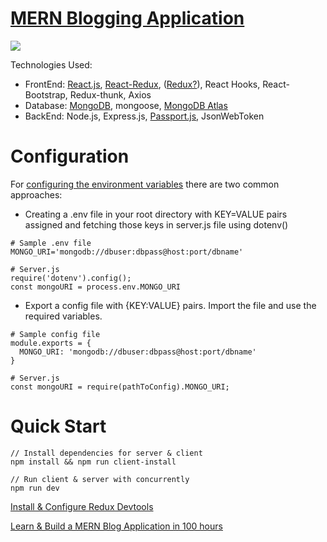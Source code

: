 # [MERN Blogging Application](https://makemyblog.herokuapp.com)

![](blogApplication.gif)

Technologies Used:
- FrontEnd: [React.js](https://reactjs.org/), [React-Redux](https://react-redux.js.org/), ([Redux?](https://www.youtube.com/watch?v=3sjMRS1gJys)), React Hooks, React-Bootstrap, Redux-thunk, Axios
- Database: [MongoDB](https://www.mongodb.com/), mongoose, [MongoDB Atlas](https://cloud.mongodb.com)
- BackEnd: Node.js, Express.js, [Passport.js](http://www.passportjs.org/), JsonWebToken

# Configuration
For [configuring the environment variables](https://medium.com/the-node-js-collection/making-your-node-js-work-everywhere-with-environment-variables-2da8cdf6e786) there are two common approaches:
- Creating a .env file in your root directory with KEY=VALUE pairs assigned and fetching those keys in server.js file using dotenv()
```
# Sample .env file
MONGO_URI='mongodb://dbuser:dbpass@host:port/dbname'

# Server.js
require('dotenv').config();
const mongoURI = process.env.MONGO_URI
``` 
- Export a config file with {KEY:VALUE} pairs. Import the file and use the required variables.
```
# Sample config file
module.exports = {
  MONGO_URI: 'mongodb://dbuser:dbpass@host:port/dbname'
}

# Server.js
const mongoURI = require(pathToConfig).MONGO_URI;
```

# Quick Start
```
// Install dependencies for server & client
npm install && npm run client-install

// Run client & server with concurrently
npm run dev
```

[Install & Configure Redux Devtools](https://github.com/zalmoxisus/redux-devtools-extension)

[Learn & Build a MERN Blog Application in 100 hours](https://medium.com/@rajatdhoot/learn-build-a-mern-stack-application-in-100-hours-part-1-ee56e3f61979)